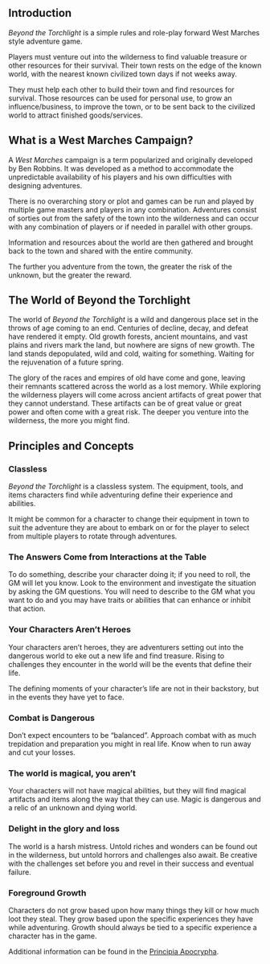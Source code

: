## Introduction
*Beyond the Torchlight* is a simple rules and role-play forward West Marches style adventure game.

Players must venture out into the wilderness to find valuable treasure or other resources for their survival. Their town rests on the edge of the known world, with the nearest known civilized town days if not weeks away. 

They must help each other to build their town and find resources for survival. Those resources can be used for personal use, to grow an influence/business, to improve the town, or to be sent  back to the civilized world to attract finished goods/services.



## What is a West Marches Campaign? 
A *West Marches* campaign is a term popularized and originally developed by Ben Robbins. It was developed as a method to accommodate the unpredictable availability of his players and his own difficulties with designing adventures. 

There is no overarching story or plot and games can be run and played by multiple game masters and players in any combination. Adventures consist of sorties out from the safety of the town into the wilderness and can occur with any combination of players or if needed in parallel with other groups. 

Information and resources about the world are then gathered and brought back to the town and shared with the entire community. 

The further you adventure from the town, the greater the risk of the unknown, but the greater the reward. 

## The World of Beyond the Torchlight
The world of *Beyond the Torchlight* is a wild and dangerous place set in the throws of age coming to an end. Centuries of decline, decay, and defeat have rendered it empty. Old growth forests, ancient mountains, and vast plains and rivers mark the land, but nowhere are signs of new growth. The land stands depopulated, wild and cold, waiting for something. Waiting for the rejuvenation of a future spring. 

The glory of the races and empires of old have come and gone, leaving their remnants scattered across the world as a lost memory. While exploring the wilderness players will come across ancient artifacts of great power that they cannot understand. These artifacts can be of great value or great power and often come with a great risk. The deeper you venture into the wilderness, the more you might find.  


## Principles and Concepts
### Classless
*Beyond the Torchlight* is a classless system. The equipment, tools, and items characters find while adventuring define their experience and abilities. 

It might be common for a character to change their equipment in town to suit the adventure they are about to embark on or for the player to select from multiple players to rotate through adventures. 

### The Answers Come from Interactions at the Table
To do something, describe your character doing it; if you need to roll, the GM will let you know. Look to the environment and investigate the situation by​ ​asking​ ​the​ ​GM​ ​questions. You will need to describe to the GM what you want to do and you may have traits or abilities that can enhance or inhibit that action. 

### Your Characters Aren’t Heroes
Your characters aren’t heroes, they are adventurers setting out into the dangerous world to eke out a new life and find treasure. Rising to challenges they encounter in the world will be the events that define their life. 

The defining moments of your character’s life are not in their backstory, but in the events they have yet to face. 

### Combat​ ​is​ Dangerous
Don’t expect encounters to be “balanced”. Approach combat with as much trepidation and preparation you might in real life. Know when to run away and cut your losses. 

### The world is magical, you aren’t
Your characters will not have magical abilities, but they will find magical artifacts and items along the way that they can use. Magic is dangerous and a relic of an unknown and dying world. 

### Delight in the glory and loss
The world is a harsh mistress. Untold riches and wonders can be found out in the wilderness, but untold horrors and challenges also await. Be creative with the challenges set before you and revel in their success and eventual failure.

### Foreground Growth
Characters do not grow based upon how many things they kill or how much loot they steal. They grow based upon the specific experiences they have while adventuring. Growth should always be tied to a specific experience a character has in the game. 


Additional information can be found in the [Principia Apocrypha](https://i.4pcdn.org/tg/1506197697121.pdf).
